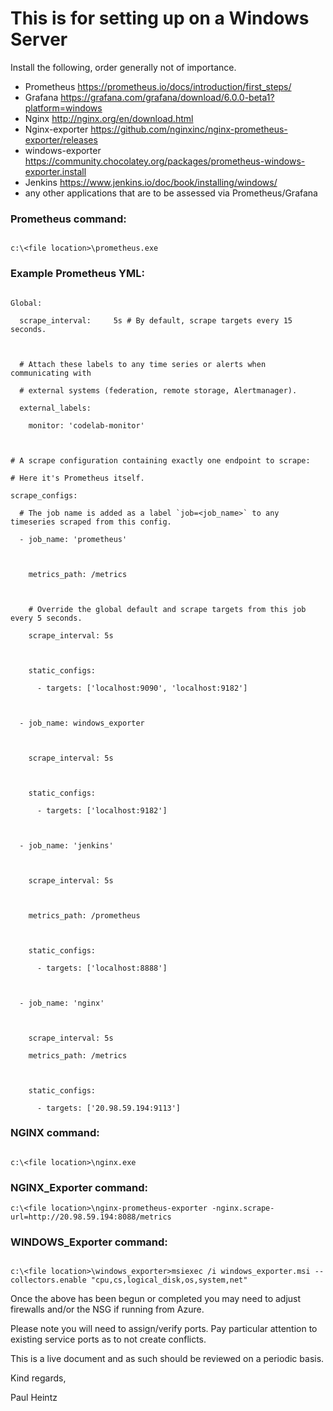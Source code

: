 # This is for setting up on a Windows Server

Install the following, order generally not of importance.

- Prometheus https://prometheus.io/docs/introduction/first_steps/ 
- Grafana https://grafana.com/grafana/download/6.0.0-beta1?platform=windows
- Nginx http://nginx.org/en/download.html
- Nginx-exporter https://github.com/nginxinc/nginx-prometheus-exporter/releases
- windows-exporter https://community.chocolatey.org/packages/prometheus-windows-exporter.install
- Jenkins https://www.jenkins.io/doc/book/installing/windows/
- any other applications that are to be assessed via Prometheus/Grafana

### Prometheus command:

```

c:\<file location>\prometheus.exe

```

### Example Prometheus YML:

```

Global:

  scrape_interval:     5s # By default, scrape targets every 15 seconds.

  

  # Attach these labels to any time series or alerts when communicating with

  # external systems (federation, remote storage, Alertmanager).

  external_labels:

    monitor: 'codelab-monitor'

  

# A scrape configuration containing exactly one endpoint to scrape:

# Here it's Prometheus itself.

scrape_configs:

  # The job name is added as a label `job=<job_name>` to any timeseries scraped from this config.

  - job_name: 'prometheus'

  

    metrics_path: /metrics

  

    # Override the global default and scrape targets from this job every 5 seconds.

    scrape_interval: 5s

  

    static_configs:

      - targets: ['localhost:9090', 'localhost:9182']

  

  - job_name: windows_exporter

  

    scrape_interval: 5s

  

    static_configs:

      - targets: ['localhost:9182']

  

  - job_name: 'jenkins'

  

    scrape_interval: 5s

  

    metrics_path: /prometheus

  

    static_configs:

      - targets: ['localhost:8888']

  

  - job_name: 'nginx'

  

    scrape_interval: 5s

    metrics_path: /metrics

  

    static_configs:

      - targets: ['20.98.59.194:9113']

```

### NGINX command:

```

c:\<file location>\nginx.exe

```


### NGINX_Exporter command:

```
c:\<file location>\nginx-prometheus-exporter -nginx.scrape-url=http://20.98.59.194:8088/metrics

```

### WINDOWS_Exporter command:

```

c:\<file location>\windows_exporter>msiexec /i windows_exporter.msi --collectors.enable "cpu,cs,logical_disk,os,system,net"

```

Once the above has been begun or completed you may need to adjust firewalls and/or the NSG if running from Azure.

Please note you will need to assign/verify ports.  Pay particular attention to existing service ports as to not create conflicts.

This is a live document and as such should be reviewed on a periodic basis.

Kind regards,

Paul Heintz